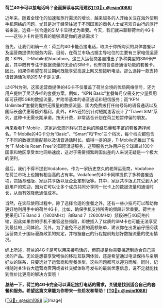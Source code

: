 **荷兰4G卡可以接电话吗？全面解读与实用建议[[TG💪+ @esim1088](https://t.me/s/esim1088)]**

近年来，随着全球化的加速和旅行需求的增长，越来越多的人开始关注在海外使用手机网络的问题。尤其是对于经常往返于不同国家的商务人士或喜欢自由行的旅行者来说，选择一张合适的SIM卡显得尤为重要。今天，我们就来聊聊荷兰的4G卡——这张小卡片是否真的能够满足你的通话需求？

首先，让我们明确一点：荷兰的4G卡能否接电话，取决于你所购买的具体套餐以及运营商提供的服务内容。目前，在荷兰市场占据主导地位的主要有三家电信运营商：KPN、T-Mobile和Vodafone。这三大运营商各自推出了多种类型的SIM卡产品，其中既有专注于数据流量的无合约SIM卡，也有包含语音通话功能的套餐卡。因此，如果你希望在荷兰期间既能享受高速上网又想接听电话，那么选择一款支持语音通话功能的SIM卡是关键。

以KPN为例，这家运营商提供的4G卡不仅覆盖了荷兰全境的优质网络信号，还为用户提供了灵活多样的套餐方案。例如，“KPN Basic”套餐每月仅需支付少量费用即可获得5GB的数据流量，并附带基本的语音通话和短信服务；而“KPN Unlimited”套餐则提供无限量的数据流量、国内免费拨打任何号码的语音通话以及国际长途优惠等额外福利。此外，KPN还特别针对短期游客设计了“Travel SIM”系列，这种卡无需长期承诺，按天计费，非常适合计划在荷兰短暂停留的朋友。

再来看看T-Mobile，这家运营商同样以其出色的网络质量和丰富的套餐选择闻名。T-Mobile的4G卡分为“Basic”、“Smart”和“Pro”三个档次，每个档次都包含了不同的数据流量配额以及语音通话时长。值得一提的是，T-Mobile还推出了名为“T-Mobile Roam Free”的国际漫游服务，这项服务允许用户在全球超过100个国家和地区享受本地网络速度，这对于需要频繁跨国出差的人来说无疑是一个极大的便利。

最后，我们不得不提到Vodafone，作为一家历史悠久的老牌运营商，Vodafone在荷兰市场上也拥有相当高的占有率。Vodafone的4G卡同样提供了多种套餐选项，包括基础版、家庭共享版以及企业定制版等。其中，家庭共享版尤其受到大家庭用户的欢迎，因为它可以让多个成员共同分享同一张卡上的数据流量和通话时长，从而有效降低通信成本。

当然，在实际使用过程中，除了选择合适的套餐之外，还有一些小技巧可以帮助你更好地利用手中的荷兰4G卡。比如，确保手机支持所需的频段非常重要。荷兰主要采用LTE Band 3（1800MHz）和Band 7（2600MHz）频段进行4G网络传输，因此如果你的手机不兼容这些频段，即使插入了优质的SIM卡也可能无法享受到最佳的上网体验。另外，为了避免不必要的高额账单，建议你在出发前仔细阅读运营商关于国际漫游政策的规定，并根据自己的行程提前规划好数据流量的使用情况。

综上所述，荷兰的4G卡是可以用来接电话的，但前提是你需要挑选到适合自己需求的产品。无论是想要享受畅快的移动互联网体验，还是希望通过电话保持与亲朋好友的联系，只要选对了运营商和套餐类型，这些问题都可以迎刃而解。同时，记得随时关注各大运营商官网或者社交媒体账号发布的最新优惠信息，说不定就能找到性价比更高的解决方案哦！

**总结一下，荷兰的4G卡完全可以满足接打电话的需求，关键是找到适合自己的套餐和服务。希望这篇文章能为你带来一些启发和帮助！[[TG💪+ @esim1088](https://t.me/s/esim1088)]**

[[TG💪+ @esim1088](https://t.me/s/esim1088) ![Image](https://i.postimg.cc/4NQfJmqS/Snipaste-2025-05-13-00-14-12.png)]